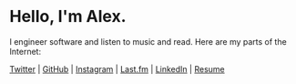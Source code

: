 <header>
<head>
<link rel="stylesheet" type="text/css" href="styles/github.css">
</head>
</header>

# Hello, I'm Alex.

I engineer software and listen to music and read. Here are my parts of the Internet:

[Twitter](https://twitter.com/ohyoucare) | [GitHub](https://github.com/atighe) | [Instagram](https://www.instagram.com/ohyoucare) | [Last.fm](http://www.last.fm/user/thatwillhappen) | [LinkedIn](https://www.linkedin.com/in/atighe) | [Resume](http://alextighe.me/resume)
